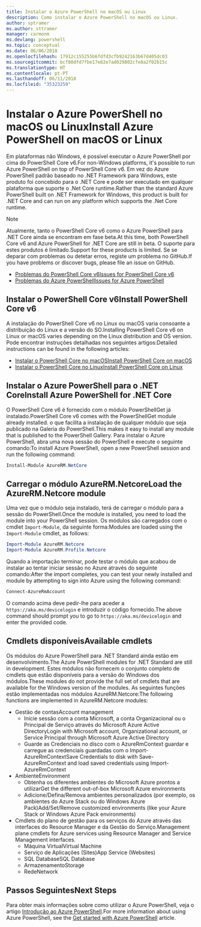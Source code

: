 ```yaml
---
title: Instalar o Azure PowerShell no macOS ou Linux
description: Como instalar o Azure PowerShell no macOS ou Linux.
author: sptramer
ms.author: sttramer
manager: carmonm
ms.devlang: powershell
ms.topic: conceptual
ms.date: 06/06/2018
ms.openlocfilehash: 17912c155255b6fdfd3cfb9242163b67d405dc03
ms.sourcegitcommit: bcf80dfd7fbe17e82e7ad029802cfe8a2f02b15c
ms.translationtype: HT
ms.contentlocale: pt-PT
ms.lasthandoff: 06/11/2018
ms.locfileid: "35323259"
---
```

# <a name="install-azure-powershell-on-macos-or-linux"></a><span data-ttu-id="e72ad-103">Instalar o Azure PowerShell no macOS ou Linux</span><span class="sxs-lookup"><span data-stu-id="e72ad-103">Install Azure PowerShell on macOS or Linux</span></span>

<span data-ttu-id="e72ad-104">Em plataformas não Windows, é possível executar o Azure PowerShell por cima do PowerShell Core v6.</span><span class="sxs-lookup"><span data-stu-id="e72ad-104">For non-Windows platforms, it's possible to run Azure PowerShell on top of PowerShell Core v6.</span></span> <span data-ttu-id="e72ad-105">Em vez do Azure PowerShell padrão baseado no .NET Framework para Windows, este produto foi concebido para o .NET Core e pode ser executado em qualquer plataforma que suporte o .Net Core runtime.</span><span class="sxs-lookup"><span data-stu-id="e72ad-105">Rather than the standard Azure PowerShell built on .NET Framework for Windows, this product is built for .NET Core and can run on any platform which supports the .Net Core runtime.</span></span>

> [!NOTE]
> <span data-ttu-id="e72ad-106">Atualmente, tanto o PowerShell Core v6 como o Azure PowerShell para .NET Core ainda se encontram em fase beta.</span><span class="sxs-lookup"><span data-stu-id="e72ad-106">At this time, both PowerShell Core v6 and Azure PowerShell for .NET Core are still in beta.</span></span>
> <span data-ttu-id="e72ad-107">O suporte para estes produtos é limitado.</span><span class="sxs-lookup"><span data-stu-id="e72ad-107">Support for these products is limited.</span></span> <span data-ttu-id="e72ad-108">Se se deparar com problemas ou detetar erros, registe um problema no GitHub.</span><span class="sxs-lookup"><span data-stu-id="e72ad-108">If you have problems or discover bugs, please file an issue on GitHub.</span></span>
>
> * [<span data-ttu-id="e72ad-109">Problemas do PowerShell Core v6</span><span class="sxs-lookup"><span data-stu-id="e72ad-109">Issues for PowerShell Core v6</span></span>](https://github.com/PowerShell/PowerShell/issues)
> * [<span data-ttu-id="e72ad-110">Problemas do Azure PowerShell</span><span class="sxs-lookup"><span data-stu-id="e72ad-110">Issues for Azure PowerShell</span></span>](https://github.com/azure/azure-docs-powershell/issues)

## <a name="install-powershell-core-v6"></a><span data-ttu-id="e72ad-111">Instalar o PowerShell Core v6</span><span class="sxs-lookup"><span data-stu-id="e72ad-111">Install PowerShell Core v6</span></span>

<span data-ttu-id="e72ad-112">A instalação do PowerShell Core v6 no Linux ou macOS varia consoante a distribuição do Linux e a versão do SO.</span><span class="sxs-lookup"><span data-stu-id="e72ad-112">Installing PowerShell Core v6 on Linux or macOS varies depending on the Linux distribution and OS version.</span></span>
<span data-ttu-id="e72ad-113">Pode encontrar instruções detalhadas nos seguintes artigos:</span><span class="sxs-lookup"><span data-stu-id="e72ad-113">Detailed instructions can be found in the following articles:</span></span>

- [<span data-ttu-id="e72ad-114">Instalar o PowerShell Core no macOS</span><span class="sxs-lookup"><span data-stu-id="e72ad-114">Install PowerShell Core on macOS</span></span>](/powershell/scripting/setup/installing-powershell-core-on-macos)
- [<span data-ttu-id="e72ad-115">Instalar o PowerShell Core no Linux</span><span class="sxs-lookup"><span data-stu-id="e72ad-115">Install PowerShell Core on Linux</span></span>](/powershell/scripting/setup/installing-powershell-core-on-linux)

## <a name="install-azure-powershell-for-net-core"></a><span data-ttu-id="e72ad-116">Instalar o Azure PowerShell para o .NET Core</span><span class="sxs-lookup"><span data-stu-id="e72ad-116">Install Azure PowerShell for .NET Core</span></span>

<span data-ttu-id="e72ad-117">O PowerShell Core v6 é fornecido com o módulo PowerShellGet já instalado.</span><span class="sxs-lookup"><span data-stu-id="e72ad-117">PowerShell Core v6 comes with the PowerShellGet module already installed.</span></span> <span data-ttu-id="e72ad-118">o que facilita a instalação de qualquer módulo que seja publicado na Galeria do PowerShell.</span><span class="sxs-lookup"><span data-stu-id="e72ad-118">This makes it easy to install any module that is published to the PowerShell Gallery.</span></span> <span data-ttu-id="e72ad-119">Para instalar o Azure PowerShell, abra uma nova sessão do PowerShell e execute o seguinte comando:</span><span class="sxs-lookup"><span data-stu-id="e72ad-119">To install Azure PowerShell, open a new PowerShell session and run the following command:</span></span>

```powershell
Install-Module AzureRM.NetCore
```

## <a name="load-the-azurermnetcore-module"></a><span data-ttu-id="e72ad-120">Carregar o módulo AzureRM.Netcore</span><span class="sxs-lookup"><span data-stu-id="e72ad-120">Load the AzureRM.Netcore module</span></span>

<span data-ttu-id="e72ad-121">Uma vez que o módulo seja instalado, terá de carregar o módulo para a sessão do PowerShell.</span><span class="sxs-lookup"><span data-stu-id="e72ad-121">Once the module is installed, you need to load the module into your PowerShell session.</span></span> <span data-ttu-id="e72ad-122">Os módulos são carregados com o cmdlet `Import-Module`, da seguinte forma:</span><span class="sxs-lookup"><span data-stu-id="e72ad-122">Modules are loaded using the `Import-Module` cmdlet, as follows:</span></span>

```powershell
Import-Module AzureRM.Netcore
Import-Module AzureRM.Profile.Netcore
```

<span data-ttu-id="e72ad-123">Quando a importação terminar, pode testar o módulo que acabou de instalar ao tentar iniciar sessão no Azure através do seguinte comando:</span><span class="sxs-lookup"><span data-stu-id="e72ad-123">After the import completes, you can test your newly installed and module by attempting to sign into Azure using the following command:</span></span>

```powershell
Connect-AzureRmAccount
```

<span data-ttu-id="e72ad-124">O comando acima deve pedir-lhe para aceder a `https://aka.ms/devicelogin` e introduzir o código fornecido.</span><span class="sxs-lookup"><span data-stu-id="e72ad-124">The above command should prompt you to go to `https://aka.ms/devicelogin` and enter the provided code.</span></span>

## <a name="available-cmdlets"></a><span data-ttu-id="e72ad-125">Cmdlets disponíveis</span><span class="sxs-lookup"><span data-stu-id="e72ad-125">Available cmdlets</span></span>

<span data-ttu-id="e72ad-126">Os módulos do Azure PowerShell para .NET Standard ainda estão em desenvolvimento.</span><span class="sxs-lookup"><span data-stu-id="e72ad-126">The Azure PowerShell modules for .NET Standard are still in development.</span></span> <span data-ttu-id="e72ad-127">Estes módulos não fornecem o conjunto completo de cmdlets que estão disponíveis para a versão do Windows dos módulos.</span><span class="sxs-lookup"><span data-stu-id="e72ad-127">These modules do not provide the full set of cmdlets that are available for the Windows version of the modules.</span></span> <span data-ttu-id="e72ad-128">As seguintes funções estão implementadas nos módulos AzureRM.Netcore:</span><span class="sxs-lookup"><span data-stu-id="e72ad-128">The following functions are implemented in AzureRM.Netcore modules:</span></span>

* <span data-ttu-id="e72ad-129">Gestão de contas</span><span class="sxs-lookup"><span data-stu-id="e72ad-129">Account management</span></span>
  - <span data-ttu-id="e72ad-130">Inicie sessão com a conta Microsoft, a conta Organizacional ou o Principal de Serviço através do Microsoft Azure Active Directory</span><span class="sxs-lookup"><span data-stu-id="e72ad-130">Login with Microsoft account, Organizational account, or Service Principal through Microsoft Azure Active Directory</span></span>
  - <span data-ttu-id="e72ad-131">Guarde as Credenciais no disco com o AzureRmContext guardar e carregue as credenciais guardadas com o Import-AzureRmContext</span><span class="sxs-lookup"><span data-stu-id="e72ad-131">Save Credentials to disk with Save-AzureRmContext and load saved credentials using Import-AzureRmContext</span></span>
* <span data-ttu-id="e72ad-132">Ambiente</span><span class="sxs-lookup"><span data-stu-id="e72ad-132">Environment</span></span>
  - <span data-ttu-id="e72ad-133">Obtenha os diferentes ambientes do Microsoft Azure prontos a utilizar</span><span class="sxs-lookup"><span data-stu-id="e72ad-133">Get the different out-of-box Microsoft Azure environments</span></span>
  - <span data-ttu-id="e72ad-134">Adicione/Defina/Remova ambientes personalizados (por exemplo, os ambientes do Azure Stack ou do Windows Azure Pack)</span><span class="sxs-lookup"><span data-stu-id="e72ad-134">Add/Set/Remove customized environments (like your Azure Stack or Windows Azure Pack environments)</span></span>
* <span data-ttu-id="e72ad-135">Cmdlets do plano de gestão para os serviços do Azure através das interfaces do Resource Manager e da Gestão do Serviço.</span><span class="sxs-lookup"><span data-stu-id="e72ad-135">Management plane cmdlets for Azure services using Resource Manager and Service Management interfaces.</span></span>
  - <span data-ttu-id="e72ad-136">Máquina Virtual</span><span class="sxs-lookup"><span data-stu-id="e72ad-136">Virtual Machine</span></span>
  - <span data-ttu-id="e72ad-137">Serviço de Aplicações (Sites)</span><span class="sxs-lookup"><span data-stu-id="e72ad-137">App Service (Websites)</span></span>
  - <span data-ttu-id="e72ad-138">SQL Database</span><span class="sxs-lookup"><span data-stu-id="e72ad-138">SQL Database</span></span>
  - <span data-ttu-id="e72ad-139">Armazenamento</span><span class="sxs-lookup"><span data-stu-id="e72ad-139">Storage</span></span>
  - <span data-ttu-id="e72ad-140">Rede</span><span class="sxs-lookup"><span data-stu-id="e72ad-140">Network</span></span>

## <a name="next-steps"></a><span data-ttu-id="e72ad-141">Passos Seguintes</span><span class="sxs-lookup"><span data-stu-id="e72ad-141">Next Steps</span></span>

<span data-ttu-id="e72ad-142">Para obter mais informações sobre como utilizar o Azure PowerShell, veja o artigo [Introdução ao Azure PowerShell](get-started-azureps.md).</span><span class="sxs-lookup"><span data-stu-id="e72ad-142">For more information about using Azure PowerShell, see the [Get started with Azure PowerShell](get-started-azureps.md) article.</span></span>
